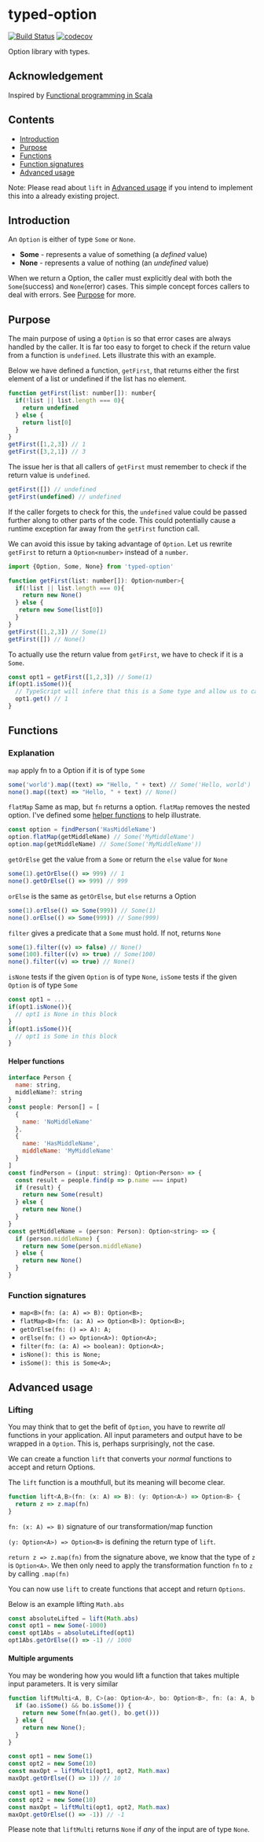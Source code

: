 # typed-option
[![Build Status](https://travis-ci.org/AndersCan/typed-option.svg?branch=master)](https://travis-ci.org/AndersCan/typed-option)
[![codecov](https://codecov.io/gh/AndersCan/typed-option/branch/master/graph/badge.svg)](https://codecov.io/gh/AndersCan/typed-option)

Option library with types.

## Acknowledgement
Inspired by [Functional programming in Scala](https://www.manning.com/books/functional-programming-in-scala)

## Contents
- [Introduction](#introduction)
- [Purpose](#purpose)
- [Functions](#functions)
- [Function signatures](#function-signatures)
- [Advanced usage](#advanced-usage)

Note: Please read about `lift` in [Advanced usage](#advanced-usage) if you intend to implement this into a already existing project.

## Introduction
An `Option` is either of type `Some` or `None`.
* **Some** - represents a value of something (a *defined* value)
* **None** - represents a value of nothing (an *undefined* value)

When we return a Option, the caller must explicitly deal with both the `Some`(success) and `None`(error) cases. This simple concept forces callers to deal with errors. See [Purpose](#purpose) for more.

## Purpose
The main purpose of using a `Option` is so that error cases are always handled by the caller. It is far too easy to forget to check if the return value from a function is `undefined`. Lets illustrate this with an example.

Below we have defined a function, `getFirst`, that returns either the first element of a list or undefined if the list has no element.
 ```javascript
 function getFirst(list: number[]): number{
   if(!list || list.length === 0){
     return undefined
   } else {
     return list[0]
   }
 }
 getFirst([1,2,3]) // 1
 getFirst([3,2,1]) // 3
 ```
The issue her is that all callers of `getFirst` must remember to check if the return value is `undefined`.
  ```javascript
 getFirst([]) // undefined
 getFirst(undefined) // undefined
 ```

If the caller forgets to check for this, the `undefined` value could be passed further along to other parts of the code. This could potentially cause a runtime exception far away from the `getFirst` function call.

We can avoid this issue by taking advantage of `Option`. Let us rewrite `getFirst` to return a `Option<number>` instead of a `number`.

 ```javascript
 import {Option, Some, None} from 'typed-option'

 function getFirst(list: number[]): Option<number>{
   if(!list || list.length === 0){
     return new None()
   } else {
    return new Some(list[0])
   }
 }
 getFirst([1,2,3]) // Some(1)
 getFirst([]) // None()
 ```
To actually use the return value from `getFirst`, we have to check if it is a `Some`.

```javascript
const opt1 = getFirst([1,2,3]) // Some(1)
if(opt1.isSome()){
  // TypeScript will infere that this is a Some type and allow us to call `.get`
  opt1.get() // 1
}
```

## Functions
### Explanation

`map` apply fn to a Option if it is of type `Some`
```javascript
some('world').map((text) => "Hello, " + text) // Some('Hello, world')
none().map((text) => "Hello, " + text) // None()
```

`flatMap` Same as map, but `fn` returns a option. `flatMap` removes the nested option.
I've defined some [helper functions](#helper-functions) to help illustrate.
```javascript
const option = findPerson('HasMiddleName')
option.flatMap(getMiddleName) // Some('MyMiddleName')
option.map(getMiddleName) // Some(Some('MyMiddleName'))
```

`getOrElse` get the value from a `Some` or return the `else` value for `None`
```javascript
some(1).getOrElse(() => 999) // 1
none().getOrElse(() => 999) // 999
```

`orElse` is the same as `getOrElse`, but `else` returns a Option
```javascript
some(1).orElse(() => Some(999)) // Some(1)
none().orElse(() => Some(999)) // Some(999)
```

`filter` gives a predicate that a `Some` must hold. If not, returns `None`
```javascript
some(1).filter((v) => false) // None()
some(100).filter((v) => true) // Some(100)
none().filter((v) => true) // None()
```

`isNone` tests if the given `Option` is of type `None`,
`isSome` tests if the given `Option` is of type `Some`
```javascript
const opt1 = ...
if(opt1.isNone()){
  // opt1 is None in this block
}
if(opt1.isSome()){
  // opt1 is Some in this block
}
```
#### Helper functions
```javascript
interface Person {
  name: string,
  middleName?: string
}
const people: Person[] = [
  {
    name: 'NoMiddleName'
  },
  {
    name: 'HasMiddleName',
    middleName: 'MyMiddleName'
  }
]
const findPerson = (input: string): Option<Person> => {
  const result = people.find(p => p.name === input)
  if (result) {
    return new Some(result)
  } else {
    return new None()
  }
}
const getMiddleName = (person: Person): Option<string> => {
  if (person.middleName) {
    return new Some(person.middleName)
  } else {
    return new None()
  }
}
```
### Function signatures
- `map<B>(fn: (a: A) => B): Option<B>;`
- `flatMap<B>(fn: (a: A) => Option<B>): Option<B>;`
- `getOrElse(fn: () => A): A;`
- `orElse(fn: () => Option<A>): Option<A>;`
- `filter(fn: (a: A) => boolean): Option<A>;`
- `isNone(): this is None;`
- `isSome(): this is Some<A>;`

## Advanced usage
### Lifting
You may think that to get the befit of `Option`, you have to rewrite *all* functions in your application. All input parameters and output have to be wrapped in a `Option`. This is, perhaps surprisingly, not the case.

We can create a function `lift` that converts your *normal* functions to accept and return Options.

The `lift` function is a mouthfull, but its meaning will become clear.
```javascript
function lift<A,B>(fn: (x: A) => B): (y: Option<A>) => Option<B> {
  return z => z.map(fn)
}
```
`fn: (x: A) => B)` signature of our transformation/map function

`(y: Option<A>) => Option<B>` is defining the return type of `lift`.

`return z => z.map(fn)` from the signature above, we know that the type of `z` is `Option<A>`. We then only need to apply the transformation function `fn` to `z` by calling `.map(fn)`

You can now use `lift` to create functions that accept and return `Options`.

Below is an example lifting `Math.abs`
```javascript
const absoluteLifted = lift(Math.abs)
const opt1 = new Some(-1000)
const opt1Abs = absoluteLifted(opt1)
opt1Abs.getOrElse(() => -1) // 1000
```
#### Multiple arguments
You may be wondering how you would lift a function that takes multiple input parameters. It is very similar
```javascript
function liftMulti<A, B, C>(ao: Option<A>, bo: Option<B>, fn: (a: A, b: B) => C): Option<C> {
  if (ao.isSome() && bo.isSome()) {
    return new Some(fn(ao.get(), bo.get()))
  } else {
    return new None();
  }
}

const opt1 = new Some(1)
const opt2 = new Some(10)
const maxOpt = liftMulti(opt1, opt2, Math.max)
maxOpt.getOrElse(() => 1)) // 10

const opt1 = new None()
const opt2 = new Some(10)
const maxOpt = liftMulti(opt1, opt2, Math.max)
maxOpt.getOrElse(() => -1)) // -1
```
Please note that `liftMulti` returns `None` if *any* of the input are of type `None`.
